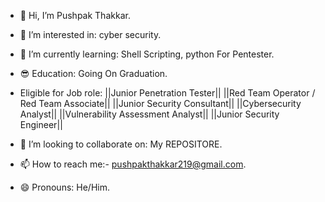 - 👋 Hi, I’m Pushpak Thakkar.
- 👀 I’m interested in: cyber security.
- 🌱 I’m currently learning: Shell Scripting, python For Pentester.
- 😎 Education: Going On Graduation.
- Eligible for Job role: 
                                   ||Junior Penetration Tester||
                                  ||Red Team Operator / Red Team Associate||
                                  ||Junior Security Consultant||
                                  ||Cybersecurity Analyst||
                                  ||Vulnerability Assessment Analyst||
                                  ||Junior Security Engineer||
  
- 💞️ I’m looking to collaborate on: My REPOSITORE.
- 📫 How to reach me:- pushpakthakkar219@gmail.com.
- 😄 Pronouns: He/Him.



<!---
Root-cyber-expert/Root-cyber-expert is a ✨ special ✨ repository because its `README.md` (this file) appears on your GitHub profile.
You can click the Preview link to take a look at your changes.
--->
